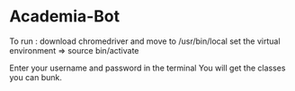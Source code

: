 # Academia-Bot

To run : 
  download chromedriver and move to /usr/bin/local
  set the virtual environment => source bin/activate
  
Enter your username and password in the terminal
You will get the classes you can bunk.
